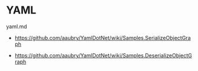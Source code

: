 # YAML

yaml.md

*   https://github.com/aaubry/YamlDotNet/wiki/Samples.SerializeObjectGraph

*   https://github.com/aaubry/YamlDotNet/wiki/Samples.DeserializeObjectGraph

